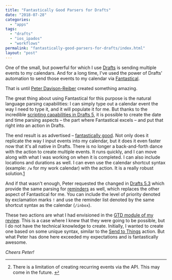 ```yaml
---
title: "Fantastically Good Parsers for Drafts"
date: "2018-07-28"
categories: 
  - "apps"
tags: 
  - "drafts"
  - "ios_ipados"
  - "workflows"
permalink: "fantastically-good-parsers-for-drafts/index.html"
layout: "post"
---
```


One of the small, but powerful for which I use [Drafts](https://itunes.apple.com/us/app/id1236254471?at=1001l4VZ) is sending multiple events to my calendars. And for a long time, I've used the power of Drafts' automation to send those events to my calendar via [Fantastical](https://itunes.apple.com/us/app/id718043190?at=1001l4VZ).

That is until [Peter Davison-Reiber](https://twitter.com/pdavisonreiber) created something amazing.

The great thing about using Fantastical for this purpose is the natural language parsing capabilities: I can simply type out a calendar event the way I need to type it, and it will populate it for me. But thanks to the incredible [scripting capabilities in Drafts 5](http://reference.getdrafts.com/), it is possible to create the date and time parsing aspects – the part where Fantastical excels – and put that right into an action in Drafts.

The end result is as advertised – [fantastically good](https://polymaths.blog/2018/06/fantastically-good-event-parser-for-drafts-5). Not only does it replicate the way I input events into my calendar, but it does it even faster now that it's all native in Drafts. There is no longer a back-and-forth dance with the action to create multiple events. It runs quickly, and I can move along with what I was working on when it is completed. I can also include locations and durations as well. I can even use the calendar shortcut syntax (example: `/w` for my work calendar) with the action. It is a really robust solution.[1](#fn-1393-1)

And if that wasn't enough, Peter requested the changed in [Drafts 5.3](http://getdrafts.com/changelog) which provide the same parsing for [reminders](https://polymaths.blog/2018/07/fantastically-good-reminder-parser-for-drafts-5) as well, which replaces the other aspect of Fantastical for me. You can include the level of priority denoted by exclamation marks `!` and use the reminder list denoted by the same shortcut syntax as the calendar (`/inbox`).

These two actions are what I had envisioned in the [GTD module of my review](https://www.macstories.net/reviews/drafts-5-the-macstories-review/4/#gtd). This is a case where I knew that they were going to be possible, but I do not have the technical knowledge to create. Initially, I wanted to create one based on some unique syntax, similar to the [Send to Things](http://actions.getdrafts.com/a/1Cc) action. But what Peter has done here exceeded my expectations and is fantastically awesome.

_Cheers Peter!_

* * *

2. There is a limitation of creating recurring events via the API. This may come in the future. [↩](#fnref-1393-1)
